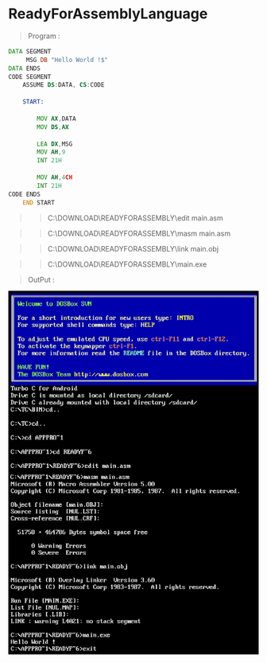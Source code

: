 # ReadyForAssemblyLanguage
> Program :
```asm
DATA SEGMENT
     MSG DB "Hello World !$"
DATA ENDS
CODE SEGMENT  
    ASSUME DS:DATA, CS:CODE
    
    START:
        
        MOV AX,DATA
        MOV DS,AX
        
        LEA DX,MSG
        MOV AH,9
        INT 21H
        
        MOV AH,4CH
        INT 21H
CODE ENDS
    END START
```
>>C:\DOWNLOAD\READYFORASSEMBLY\edit main.asm

>>C:\DOWNLOAD\READYFORASSEMBLY\masm main.asm

>>C:\DOWNLOAD\READYFORASSEMBLY\link main.obj

>>C:\DOWNLOAD\READYFORASSEMBLY\main.exe

> OutPut :

![Output](/output/output.png)
